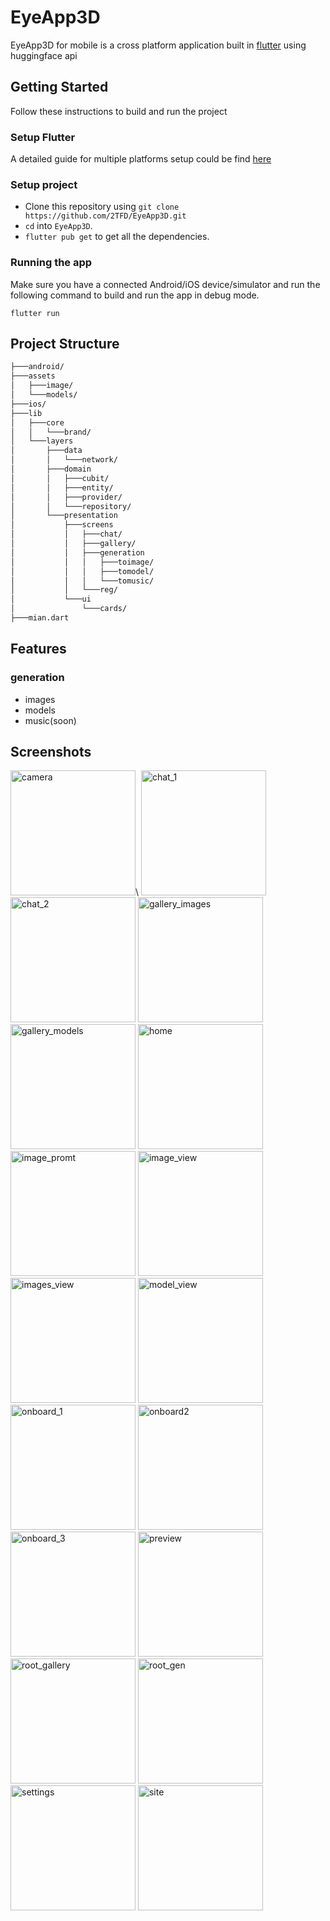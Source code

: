 # EyeApp3D
EyeApp3D for mobile is a cross platform application built in [flutter](https://flutter.dev/) using huggingface api
## Getting Started
Follow these instructions to build and run the project
### Setup Flutter
A detailed guide for multiple platforms setup could be find [here](https://flutter.dev/docs/get-started/install/)
### Setup project
  - Clone this repository using `git clone https://github.com/2TFD/EyeApp3D.git`
  - `cd` into `EyeApp3D`.
  - `flutter pub get` to get all the dependencies.
### Running the app
Make sure you have a connected Android/iOS device/simulator and run the following command to build and run the app in debug mode.

`flutter run`

## Project Structure
```bash
├───android/       
├───assets
│   ├───image/
│   └───models/
├───ios/
├───lib
│   ├───core
│   │   └───brand/
│   └───layers
│       ├───data
│       │   └───network/
│       ├───domain
│       │   ├───cubit/
│       │   ├───entity/
│       │   ├───provider/
│       │   └───repository/
│       └───presentation
│           ├───screens
│           │   ├───chat/
│           │   ├───gallery/
│           │   ├───generation
│           │   │   ├───toimage/
│           │   │   ├───tomodel/
│           │   │   └───tomusic/
│           │   └───reg/
│           └───ui
│               └───cards/
├───mian.dart
```
## Features

### generation
  - images
  - models
  - music(soon)

## Screenshots
<p>
<img src="https://github.com/2TFD/EyeApp3D/blob/main/screenshots/camera.png" alt="camera" width="200">\
<img src="https://github.com/2TFD/EyeApp3D/blob/main/screenshots/chat_1.png" alt="chat_1" width="200">
<img src="https://github.com/2TFD/EyeApp3D/blob/main/screenshots/chat_2.png" alt="chat_2" width="200">
<img src="https://github.com/2TFD/EyeApp3D/blob/main/screenshots/gallery_images.png" alt="gallery_images" width="200">
<img src="https://github.com/2TFD/EyeApp3D/blob/main/screenshots/gallery_models.png" alt="gallery_models" width="200">
<img src="https://github.com/2TFD/EyeApp3D/blob/main/screenshots/home.png" alt="home" width="200">
<img src="https://github.com/2TFD/EyeApp3D/blob/main/screenshots/image_promt.png" alt="image_promt" width="200">
<img src="https://github.com/2TFD/EyeApp3D/blob/main/screenshots/image_view.png" alt="image_view" width="200">
<img src="https://github.com/2TFD/EyeApp3D/blob/main/screenshots/images_view.png" alt="images_view" width="200">
<img src="https://github.com/2TFD/EyeApp3D/blob/main/screenshots/model_view.png" alt="model_view" width="200">
<img src="https://github.com/2TFD/EyeApp3D/blob/main/screenshots/onboard_1.png" alt="onboard_1" width="200">
<img src="https://github.com/2TFD/EyeApp3D/blob/main/screenshots/onboard2.png" alt="onboard2" width="200">
<img src="https://github.com/2TFD/EyeApp3D/blob/main/screenshots/onboard_3.png" alt="onboard_3" width="200">
<img src="https://github.com/2TFD/EyeApp3D/blob/main/screenshots/preview.png" alt="preview" width="200">
<img src="https://github.com/2TFD/EyeApp3D/blob/main/screenshots/root_gallery.png" alt="root_gallery" width="200">
<img src="https://github.com/2TFD/EyeApp3D/blob/main/screenshots/root_gen.png" alt="root_gen" width="200">
<img src="https://github.com/2TFD/EyeApp3D/blob/main/screenshots/settings.png" alt="settings" width="200">
<img src="https://github.com/2TFD/EyeApp3D/blob/main/screenshots/site.png" alt="site" width="200">
</p>



